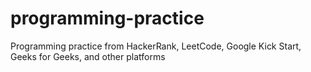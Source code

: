 # programming-practice
Programming practice from HackerRank, LeetCode, Google Kick Start, Geeks for Geeks, and other platforms
